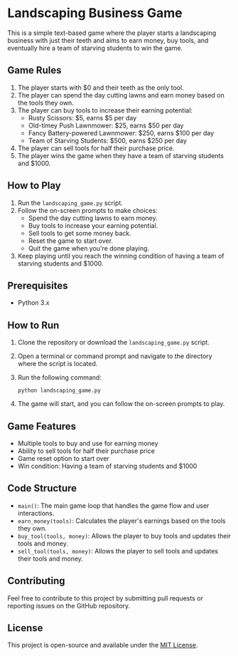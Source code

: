 # Landscaping Business Game

This is a simple text-based game where the player starts a landscaping business with just their teeth and aims to earn money, buy tools, and eventually hire a team of starving students to win the game.

## Game Rules

1. The player starts with $0 and their teeth as the only tool.
2. The player can spend the day cutting lawns and earn money based on the tools they own.
3. The player can buy tools to increase their earning potential:
   - Rusty Scissors: $5, earns $5 per day
   - Old-timey Push Lawnmower: $25, earns $50 per day
   - Fancy Battery-powered Lawnmower: $250, earns $100 per day
   - Team of Starving Students: $500, earns $250 per day
4. The player can sell tools for half their purchase price.
5. The player wins the game when they have a team of starving students and $1000.

## How to Play

1. Run the `landscaping_game.py` script.
2. Follow the on-screen prompts to make choices:
   - Spend the day cutting lawns to earn money.
   - Buy tools to increase your earning potential.
   - Sell tools to get some money back.
   - Reset the game to start over.
   - Quit the game when you're done playing.
3. Keep playing until you reach the winning condition of having a team of starving students and $1000.

## Prerequisites

- Python 3.x

## How to Run

1. Clone the repository or download the `landscaping_game.py` script.
2. Open a terminal or command prompt and navigate to the directory where the script is located.
3. Run the following command:

   ```
   python landscaping_game.py
   ```

4. The game will start, and you can follow the on-screen prompts to play.

## Game Features

- Multiple tools to buy and use for earning money
- Ability to sell tools for half their purchase price
- Game reset option to start over
- Win condition: Having a team of starving students and $1000

## Code Structure

- `main()`: The main game loop that handles the game flow and user interactions.
- `earn_money(tools)`: Calculates the player's earnings based on the tools they own.
- `buy_tool(tools, money)`: Allows the player to buy tools and updates their tools and money.
- `sell_tool(tools, money)`: Allows the player to sell tools and updates their tools and money.

## Contributing

Feel free to contribute to this project by submitting pull requests or reporting issues on the GitHub repository.

## License

This project is open-source and available under the [MIT License](https://opensource.org/licenses/MIT).